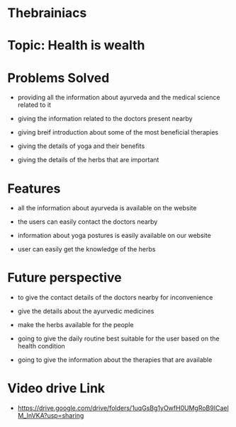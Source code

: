 # Thebrainiacs

# Topic: Health is wealth

# Problems Solved

- providing all the information about ayurveda and the medical science related to it

- giving the information related to the doctors present nearby

- giving breif introduction about some of the most beneficial therapies

- giving the details of yoga and their benefits

- giving the details of the herbs that are important

# Features

- all the information about ayurveda is available on the website

- the users can easily contact the doctors nearby

- information about yoga postures is easily available on our website

- user can easily get the knowledge of the herbs

# Future perspective

- to give the contact details of the doctors nearby for inconvenience

- give the details about the ayurvedic medicines

- make the herbs available for the people

- going to give the daily routine best suitable for the user based on the health condition

- going to give the information about the therapies that are available

# Video drive Link

- https://drive.google.com/drive/folders/1uqGsBg1yOwfH0UMgRoB9ICaelM_InVKA?usp=sharing
